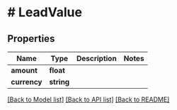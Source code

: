 # # LeadValue

## Properties

Name | Type | Description | Notes
------------ | ------------- | ------------- | -------------
**amount** | **float** |  |
**currency** | **string** |  |

[[Back to Model list]](../../README.md#models) [[Back to API list]](../../README.md#endpoints) [[Back to README]](../../README.md)
